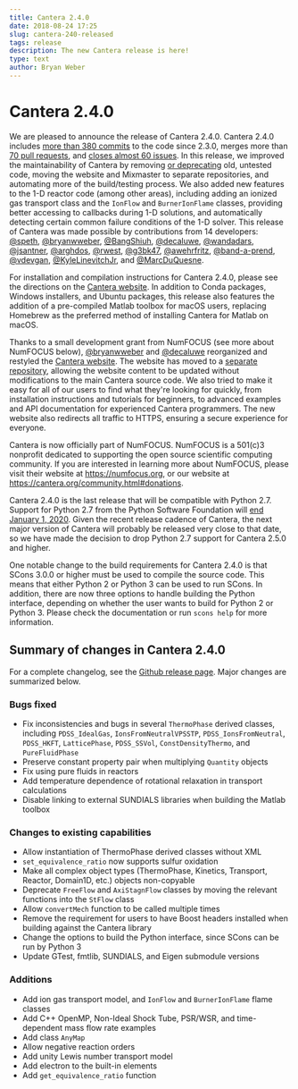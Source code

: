 ```yaml
---
title: Cantera 2.4.0
date: 2018-08-24 17:25
slug: cantera-240-released
tags: release
description: The new Cantera release is here!
type: text
author: Bryan Weber
---
```


# Cantera 2.4.0

We are pleased to announce the release of Cantera 2.4.0. Cantera 2.4.0 includes [more than 380
commits](https://github.com/Cantera/cantera/compare/v2.3.0...v2.4.0) to the code since 2.3.0, merges
more than [70 pull
requests](https://github.com/Cantera/cantera/pulls?utf8=%E2%9C%93&q=is%3Apr+is%3Aclosed+updated%3A%3E%3D2017-01-18+),
and [closes almost 60
issues](https://github.com/Cantera/cantera/issues?page=2&q=is%3Aissue+is%3Aclosed+updated%3A%3E%3D2017-01-18&utf8=%E2%9C%93).
In this release, we improved the maintainability of Cantera by removing [or
deprecating](https://cantera.org/documentation/docs-2.4/doxygen/html/da/d58/deprecated.html) old,
untested code, moving the website and Mixmaster to separate repositories, and automating more of the
build/testing process. We also added new features to the 1-D reactor code (among other areas),
including adding an ionized gas transport class and the `IonFlow` and `BurnerIonFlame` classes,
providing better accessing to callbacks during 1-D solutions, and automatically detecting certain
common failure conditions of the 1-D solver. This release of Cantera was made possible by
contributions from 14 developers: [@speth](https://github.com/speth),
[@bryanwweber](https://github.com/bryanwweber), [@BangShiuh](https://github.com/BangShiuh),
[@decaluwe](https://github.com/decaluwe), [@wandadars](https://github.com/wandadars),
[@jsantner](https://github.com/jsantner), [@arghdos](https://github.com/arghdos),
[@rwest](https://github.com/rwest), [@g3bk47](https://github.com/g3bk47),
[@awehrfritz](https://github.com/awehrfritz), [@band-a-prend](https://github.com/band-a-prend),
[@vdevgan](https://github.com/vdevgan), [@KyleLinevitchJr](https://github.com/KyleLinevitchJr), and
[@MarcDuQuesne](https://github.com/MarcDuQuesne).

For installation and compilation instructions for Cantera 2.4.0, please see the directions on the
[Cantera website](https://cantera.org/install/index.html). In addition to Conda packages, Windows
installers, and Ubuntu packages, this release also features the addition of a pre-compiled Matlab
toolbox for macOS users, replacing Homebrew as the preferred method of installing Cantera for Matlab
on macOS.

Thanks to a small development grant from NumFOCUS (see more about NumFOCUS below),
[@bryanwweber](https://github.com/bryanwweber) and [@decaluwe](https://github.com/decaluwe)
reorganized and restyled the [Cantera website](https://cantera.org). The website has moved to a
[separate repository](https://github.com/Cantera/cantera-website), allowing the website content to
be updated without modifications to the main Cantera source code. We also tried to make it easy for
all of our users to find what they're looking for quickly, from installation instructions and
tutorials for beginners, to advanced examples and API documentation for experienced Cantera
programmers. The new website also redirects all traffic to HTTPS, ensuring a secure experience for
everyone.

Cantera is now officially part of NumFOCUS. NumFOCUS is a 501(c)3 nonprofit dedicated to supporting
the open source scientific computing community. If you are interested in learning more about
NumFOCUS, please visit their website at <https://numfocus.org>, or our website at
<https://cantera.org/community.html#donations>.

Cantera 2.4.0 is the last release that will be compatible with Python 2.7. Support for Python 2.7
from the Python Software Foundation will [end January 1,
2020](https://www.python.org/dev/peps/pep-0373/#maintenance-releases). Given the recent release
cadence of Cantera, the next major version of Cantera will probably be released very close to that
date, so we have made the decision to drop Python 2.7 support for Cantera 2.5.0 and higher.

One notable change to the build requirements for Cantera 2.4.0 is that SCons 3.0.0 or higher must be
used to compile the source code. This means that either Python 2 or Python 3 can be used to run
SCons. In addition, there are now three options to handle building the Python interface, depending
on whether the user wants to build for Python 2 or Python 3. Please check the documentation or run
`scons help` for more information.

## Summary of changes in Cantera 2.4.0

For a complete changelog, see the [Github release
page](https://github.com/Cantera/cantera/releases/tag/v2.4.0). Major changes are summarized below.

### Bugs fixed

- Fix inconsistencies and bugs in several `ThermoPhase` derived classes, including `PDSS_IdealGas`, `IonsFromNeutralVPSSTP`, `PDSS_IonsFromNeutral`, `PDSS_HKFT`, `LatticePhase`, `PDSS_SSVol`, `ConstDensityThermo`, and `PureFluidPhase`
- Preserve constant property pair when multiplying `Quantity` objects
- Fix using pure fluids in reactors
- Add temperature dependence of rotational relaxation in transport calculations
- Disable linking to external SUNDIALS libraries when building the Matlab toolbox

### Changes to existing capabilities

- Allow instantiation of ThermoPhase derived classes without XML
- `set_equivalence_ratio` now supports sulfur oxidation
- Make all complex object types (ThermoPhase, Kinetics, Transport, Reactor, Domain1D, etc.) objects non-copyable
- Deprecate `FreeFlow` and `AxiStagnFlow` classes by moving the relevant functions into the `StFlow` class
- Allow `convertMech` function to be called multiple times
- Remove the requirement for users to have Boost headers installed when building against the Cantera library
- Change the options to build the Python interface, since SCons can be run by Python 3
- Update GTest, fmtlib, SUNDIALS, and Eigen submodule versions

### Additions

- Add ion gas transport model, and `IonFlow` and `BurnerIonFlame` flame classes
- Add C++ OpenMP, Non-Ideal Shock Tube, PSR/WSR, and time-dependent mass flow rate examples
- Add class `AnyMap`
- Allow negative reaction orders
- Add unity Lewis number transport model
- Add electron to the built-in elements
- Add `get_equivalence_ratio` function
